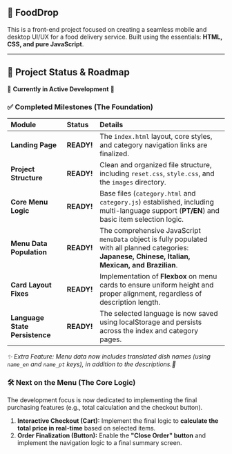 ## 🛵 FoodDrop

This is a front-end project focused on creating a seamless mobile and desktop UI/UX for a food delivery service. Built using the essentials: **HTML, CSS, and pure JavaScript**.

---

## 🚦 Project Status & Roadmap
🚧 **Currently in Active Development** 🚧

### ✅ Completed Milestones (The Foundation)
| Module | Status | Details |
| :--- | :--- | :--- |
| **Landing Page** | **READY!** | The `index.html` layout, core styles, and category navigation links are finalized. |
| **Project Structure** | **READY!** | Clean and organized file structure, including `reset.css`, `style.css`, and the `images` directory. |
| **Core Menu Logic** | **READY!** | Base files (`category.html` and `category.js`) established, including multi-language support (**PT/EN**) and basic item selection logic. |
| **Menu Data Population** | **READY!** | The comprehensive JavaScript `menuData` object is fully populated with all planned categories: **Japanese, Chinese, Italian, Mexican, and Brazilian**. |
| **Card Layout Fixes** | **READY!** | Implementation of **Flexbox** on menu cards to ensure uniform height and proper alignment, regardless of description length. |
| **Language State Persistence** | **READY!** | The selected language is now saved using localStorage and persists across the index and category pages. |

*✨ Extra Feature: Menu data now includes translated dish names (using `name_en` and `name_pt` keys), in addition to the descriptions.🤩*

### 🛠️ Next on the Menu (The Core Logic)
The development focus is now dedicated to implementing the final purchasing features (e.g., total calculation and the checkout button).

1. **Interactive Checkout (Cart):** Implement the final logic to **calculate the total price in real-time** based on selected items.
2. **Order Finalization (Button):** Enable the **"Close Order" button** and implement the navigation logic to a final summary screen.
